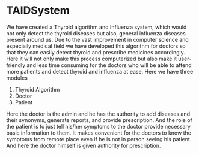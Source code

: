 # TAIDSystem
We have created a Thyroid algorithm and Influenza system, which would not only detect the thyroid diseases but also, general influenza diseases present around us. Due to the vast improvement in computer science and especially medical field we have developed this algorithm for doctors so that they can easily detect thyroid and prescribe medicines accordingly.
Here it will not only make this process computerized but also make it user-friendly and less time consuming for the doctors who will be able to attend more patients and detect thyroid and influenza at ease.
Here we have three modules
1. Thyroid Algorithm
2. Doctor
3. Patient


Here the doctor is the admin and he has the authority to add diseases and their synonyms, generate reports, and provide prescription. And the role of the patient is to just tell his/her symptoms to the doctor provide necessary basic information to them.
It makes convenient for the doctors to know the symptoms from remote place even if he is not in person seeing his patient. And here the doctor himself is given authority for prescription.
